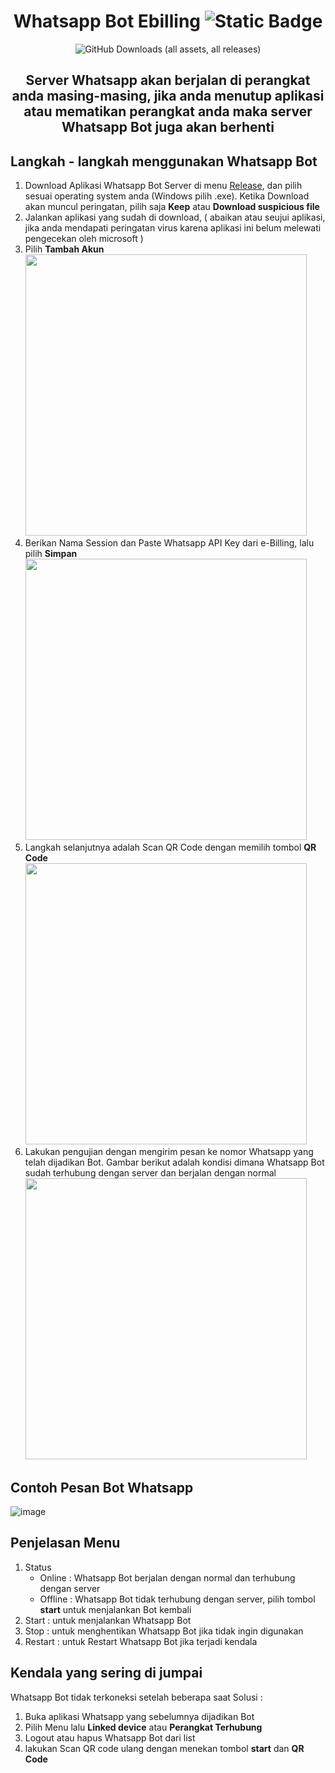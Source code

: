 <p align="center">
    <h1 align="center">Whatsapp Bot Ebilling <img alt="Static Badge" src="https://img.shields.io/badge/BETA-088fff"></h1>
</p>

<p align="center">
<img alt="GitHub Downloads (all assets, all releases)" src="https://img.shields.io/github/downloads/GMDP-Developers/Whatsapp-Bot-Ebilling/total?style=for-the-badge&label=Total%20Download&color=rgba(34%2C%20171%2C%20249%2C%200.8)">
</p>

<h2 align="center">Server Whatsapp akan berjalan di perangkat anda masing-masing, jika anda menutup aplikasi atau mematikan perangkat anda maka server Whatsapp Bot juga akan berhenti</h2>

## Langkah - langkah menggunakan Whatsapp Bot
1. Download Aplikasi Whatsapp Bot Server di menu <a href="https://github.com/GMDP-Developers/Whatsapp-Bot-Ebilling/releases">Release</a>, dan pilih sesuai operating system anda (Windows pilih .exe). Ketika Download akan muncul peringatan, pilih saja <strong>Keep</strong> atau <strong>Download suspicious file</strong>
2. Jalankan aplikasi yang sudah di download, ( abaikan atau seujui aplikasi, jika anda mendapati peringatan virus karena aplikasi ini belum melewati pengecekan oleh microsoft )
3. Pilih <strong>Tambah Akun</strong> </br>
<img src='https://github.com/GMDP-Developers/Whatsapp-Bot-Ebilling/assets/156728028/60acb88b-3be9-4dd2-90ef-f9f27b3c92b5' width='450px'> </br>
4. Berikan Nama Session dan Paste Whatsapp API Key dari e-Billing, lalu pilih <strong>Simpan</strong> </br>
<img src='https://github.com/GMDP-Developers/Whatsapp-Bot-Ebilling/assets/156728028/f29e2d2a-2ea2-4712-b71f-7eea5e93378a' width='450px'> </br>
5. Langkah selanjutnya adalah Scan QR Code dengan memilih tombol <strong>QR Code</strong> </br>
<img src='https://github.com/GMDP-Developers/Whatsapp-Bot-Ebilling/assets/156728028/d3a12399-b648-43b6-9280-471dfe8182ec' width='450px'> </br>
6. Lakukan pengujian dengan mengirim pesan ke nomor Whatsapp yang telah dijadikan Bot. Gambar berikut adalah kondisi dimana Whatsapp Bot sudah terhubung dengan server dan berjalan dengan normal </br>
<img src='https://github.com/GMDP-Developers/Whatsapp-Bot-Ebilling/assets/156728028/3ecaef0f-7f32-4450-acf8-63f7c02b7f30' width='450px'> </br>

## Contoh Pesan Bot Whatsapp
![image](https://github.com/GMDP-Developers/Whatsapp-Bot-Ebilling/assets/52855068/94ad9a46-f0da-465f-8bdc-fe9577523fc2)


## Penjelasan Menu
1. Status
   - Online  : Whatsapp Bot berjalan dengan normal dan terhubung dengan server
   - Offline : Whatsapp Bot tidak terhubung dengan server, pilih tombol <strong>start</strong> untuk menjalankan Bot kembali
2. Start : untuk menjalankan Whatsapp Bot
3. Stop : untuk menghentikan Whatsapp Bot jika tidak ingin digunakan
4. Restart : untuk Restart Whatsapp Bot jika terjadi kendala
  
## Kendala yang sering di jumpai
Whatsapp Bot tidak terkoneksi setelah beberapa saat
Solusi : 
1. Buka aplikasi Whatsapp yang sebelumnya dijadikan Bot
2. Pilih Menu lalu <strong>Linked device</strong> atau <strong>Perangkat Terhubung</strong>
3. Logout atau hapus Whatsapp Bot dari list
4. lakukan Scan QR code ulang dengan menekan tombol <strong>start</strong> dan <strong>QR Code</strong>
